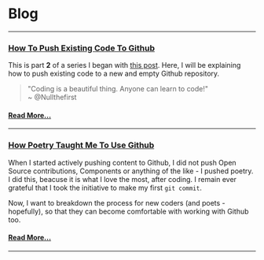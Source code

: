 # <span style="text-decoration: underline; text-decoration-color: #fff;">Blog</span>

- - -

### [How To Push Existing Code To Github](./blog-posts/12-03-2018_how-to-push-existing-code-to-github.md)

This is part **2** of a series I began with [this post](./blog-posts/12-03-2018_how-poetry-taught-me-to-use-github.md). Here, I will be explaining how to push existing code to a new and empty Github repository.

<blockquote>
  "Coding is a beautiful thing. Anyone can learn to code!"
  <br />
  ~ @Nullthefirst
  <p> </p>
</blockquote>

#### [Read More...](./blog-posts/12-03-2018_how-to-push-existing-code-to-github.md)

- - -

### [How Poetry Taught Me To Use Github](./blog-posts/12-03-2018_how-poetry-taught-me-to-use-github.md)

When I started actively pushing content to Github, I did not push Open Source contributions, Components or anything of the like - I pushed poetry. I did this, beacuse it is what I love the most, after coding. I remain ever grateful that I took the initiative to make my first `git commit`.  

Now, I want to breakdown the process for new coders (and poets - hopefully), so that they can become comfortable with working with Github too.

#### [Read More...](./blog-posts/12-03-2018_how-poetry-taught-me-to-use-github.md)

- - -